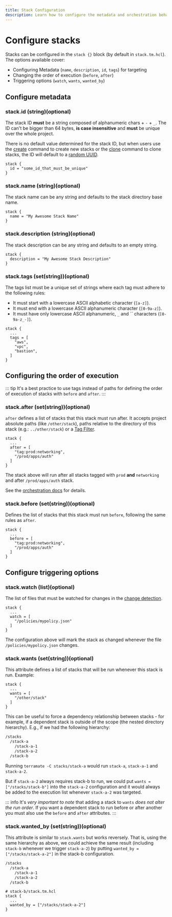 ```yaml
---
title: Stack Configuration
description: Learn how to configure the metadata and orchestration behavior of stacks in Terramate.
---
```


# Configure stacks

Stacks can be configured in the `stack {}` block (by default in `stack.tm.hcl`). The options available cover:

- Configuring Metadata (`name`, `description`, `id`, `tags`) for targeting
- Changing the order of execution (`before`, `after`)
- Triggering options (`watch`, `wants`, `wanted_by`)

## Configure metadata

### stack.id (string)(optional)

The stack ID **must** be a string composed of alphanumeric chars + `-` + `_`.
The ID can't be bigger than 64 bytes, **is case insensitive** and
**must** be unique over the whole project.

There is no default value determined for the stack ID, but when users use
the [create](../cmdline/create.md) command to create new stacks or the [clone](../cmdline/clone.md) command to clone stacks,
the ID will default to a [random UUID](https://en.wikipedia.org/wiki/Universally_unique_identifier#:~:text=Version%204%20(random)%5Bedit%5D).

```hcl
stack {
  id = "some_id_that_must_be_unique"
}
```

### stack.name (string)(optional)

The stack name can be any string and defaults to the stack directory base name.

```hcl
stack {
  name = "My Awesome Stack Name"
}
```

### stack.description (string)(optional)

The stack description can be any string and defaults to an empty string.

```hcl
stack {
  description = "My Awesome Stack Description"
}
```

### stack.tags (set(string))(optional)

The tags list must be a unique set of strings where each tag must adhere to the following rules:

- It must start with a lowercase ASCII alphabetic character (`[a-z]`).
- It must end with a lowercase ASCII alphanumeric character (`[0-9a-z]`).
- It must have only lowercase ASCII alphanumeric, `_` and `` characters (`[0-9a-z_-]`).

```hcl
stack {
  ...
  tags = [
    "aws",
    "vpc",
    "bastion",
  ]
}
```

## Configuring the order of execution

::: tip
It's a best practice to use tags instead of paths for defining the order of execution of
stacks with `before` and `after`.
:::

### stack.after (set(string))(optional)

`after` defines a list of stacks that this stack must run after.
It accepts project absolute paths (like `/other/stack`), paths relative to
the directory of this stack (e.g.: `../other/stack`) or a [Tag Filter](../orchestration/index.md#filter-by-tags).

```hcl
stack {
  ...
  after = [
    "tag:prod:networking",
    "/prod/apps/auth"
  ]
}
```

The stack above will run after all stacks tagged with `prod` **and** `networking` and after `/prod/apps/auth` stack.

See the [orchestration docs](../orchestration/index.md#order-of-execution) for details.

### stack.before (set(string))(optional)

Defines the list of stacks that this stack must run `before`, following the same rules as `after`.

```hcl
stack {
  ...
  before = [
    "tag:prod:networking",
    "/prod/apps/auth"
  ]
}
```

## Configure triggering options

### stack.watch (list)(optional)

The list of files that must be watched for changes in the [change detection](../change-detection/index.md).

```hcl
stack {
  ...
  watch = [
    "/policies/mypolicy.json"
  ]
}
```

The configuration above will mark the stack as changed whenever
the file `/policies/mypolicy.json` changes.

### stack.wants (set(string))(optional)

This attribute defines a list of stacks that will be run whenever this stack is run. Example:

```hcl
stack {
  ...
  wants = [
    "/other/stack"
  ]
}
```

This can be useful to force a dependency relationship between stacks - for example, if a dependent stack is outside of
the scope (the nested directory hierarchy). E.g., if we had the following hierarchy:

```txt
/stacks
  /stack-a
    /stack-a-1
    /stack-a-2
  /stack-b
```

Running `terramate -C stacks/stack-a` would run `stack-a`, `stack-a-1` and `stack-a-2`.

But if `stack-a-2` always requires stack-b to run, we could put `wants = ["/stacks/stack-b"]` into the `stack-a-2`
configuration and it would always be added to the execution list whenever `stack-a-2` was targeted.

::: info
It's *very important to note* that adding a stack to `wants` *does not alter the run order*. If you want a dependent
stack to run before or after another you must also use the `before` and `after` attributes.
:::

### stack.wanted_by (set(string))(optional)

This attribute is similar to `stack.wants` but works reversely. That is, using the same hierarchy as above, we could
achieve the same result (including `stack-b` whenever we trigger `stack-a-2`) by putting
`wanted_by = ["/stacks/stack-a-2"]` in the stack-b configuration.

```txt
/stacks
  /stack-a
    /stack-a-1
    /stack-a-2
  /stack-b
```

```hcl
# stack-b/stack.tm.hcl
stack {
  ...
  wanted_by = ["/stacks/stack-a-2"]
}
```
